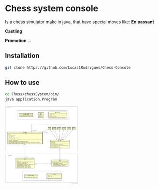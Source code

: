 # Chess system console

Is a chess simulator make in java, that have special moves like:
<b>En passant</b>

<b>Castling</b>

<b>Promotion</b>
...
## Installation
```bash
git clone https://github.com/Lucas1Rodrigues/Chess-Console
```

## How to use

```bash
cd Chess/chessSystem/bin/  
java application.Program
```
<img src=chess-system-design.png width=48% align='center'>


